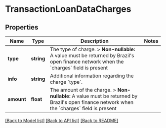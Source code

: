 # TransactionLoanDataCharges

## Properties
Name | Type | Description | Notes
------------ | ------------- | ------------- | -------------
**type** | **string** | The type of charge.  &gt; **Non-nullable:** A value must be returned by Brazil&#x27;s open finance network when the &#x60;charges&#x60; field is present | 
**info** | **string** | Additional information regarding the charge &#x60;type&#x60;. | 
**amount** | **float** | The amount of the charge.  &gt; **Non-nullable:** A value must be returned by Brazil&#x27;s open finance network when the &#x60;charges&#x60; field is present | 

[[Back to Model list]](../../README.md#documentation-for-models) [[Back to API list]](../../README.md#documentation-for-api-endpoints) [[Back to README]](../../README.md)

